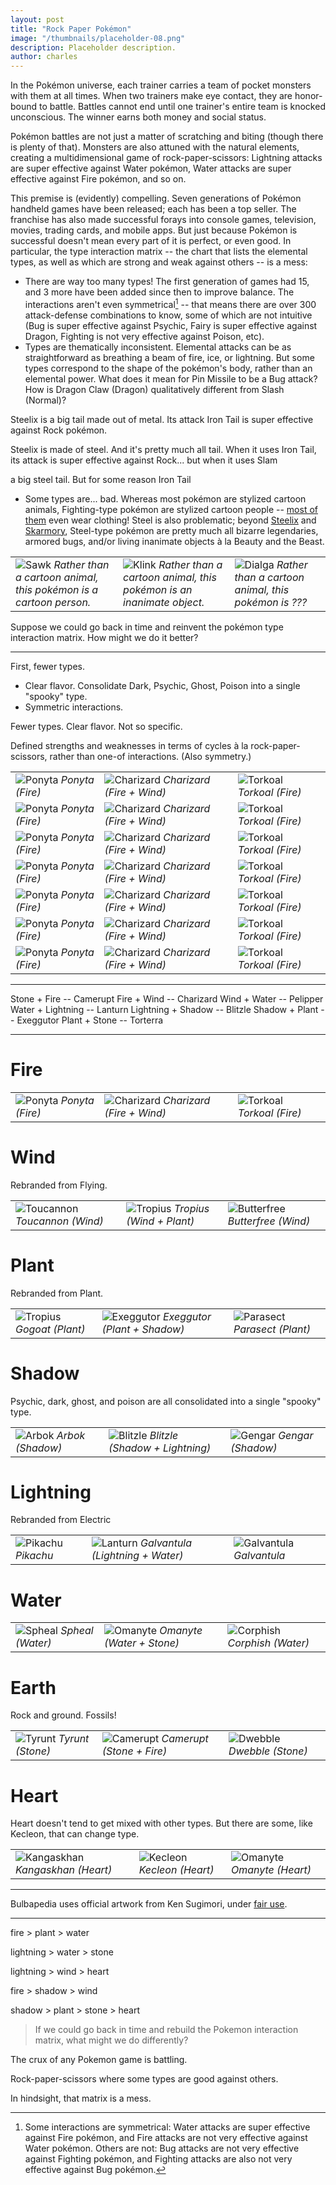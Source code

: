 ```yaml
---
layout: post
title: "Rock Paper Pokémon"
image: "/thumbnails/placeholder-08.png"
description: Placeholder description.
author: charles
---
```


In the Pokémon universe, each trainer carries a team of pocket monsters with them at all times. When two trainers make eye contact, they are honor-bound to battle. Battles cannot end until one trainer's entire team is knocked unconscious. The winner earns both money and social status.

Pokémon battles are not just a matter of scratching and biting (though there is plenty of that). Monsters are also attuned with the natural elements, creating a multidimensional game of rock-paper-scissors: Lightning attacks are super effective against Water pokémon, Water attacks are super effective against Fire pokémon, and so on.

This premise is (evidently) compelling. Seven generations of Pokémon handheld games have been released; each has been a top seller. The franchise has also made successful forays into console games, television, movies, trading cards, and mobile apps. But just because Pokémon is successful doesn't mean every part of it is perfect, or even good. In particular, the type interaction matrix -- the chart that lists the elemental types, as well as which are strong and weak against others -- is a mess:

- There are way too many types! The first generation of games had 15, and 3 more have been added since then to improve balance. The interactions aren't even symmetrical[^1] -- that means there are over 300 attack-defense combinations to know, some of which are not intuitive (Bug is super effective against Psychic, Fairy is super effective against Dragon, Fighting is not very effective against Poison, etc).
- Types are thematically inconsistent. Elemental attacks can be as straightforward as breathing a beam of fire, ice, or lightning. But some types correspond to the shape of the pokémon's body, rather than an elemental power. What does it mean for Pin Missile to be a Bug attack? How is Dragon Claw (Dragon) qualitatively different from Slash (Normal)?


Steelix is a big tail made out of metal. Its attack Iron Tail is super effective against Rock pokémon.

Steelix is made of steel. And it's pretty much all tail. When it uses Iron Tail, its attack is super effective against Rock... but when it uses Slam



 a big steel tail. But for some reason Iron Tail



- Some types are... bad. Whereas most pokémon are stylized cartoon animals, Fighting-type pokémon are stylized cartoon people -- [most of them](http://bulbapedia.bulbagarden.net/wiki/Fighting_(type)) even wear clothing! Steel is also problematic; beyond [Steelix](http://bulbapedia.bulbagarden.net/wiki/Steelix_(Pok%C3%A9mon)) and [Skarmory](http://bulbapedia.bulbagarden.net/wiki/Skarmory_(Pok%C3%A9mon)), Steel-type pokémon are pretty much all bizarre legendaries, armored bugs, and/or living inanimate objects à la Beauty and the Beast.

<table class="thirds"><tr>
    <td>
        <img alt="Sawk" src="/assets/images/pokemon/sawk.png">
        <em>Rather than a cartoon animal, this pokémon is a cartoon person.</em>
    </td>
    <td>
        <img alt="Klink" src="/assets/images/pokemon/klink.png">
        <em>Rather than a cartoon animal, this pokémon is an inanimate object.</em>
    </td>
    <td>
        <img alt="Dialga" src="/assets/images/pokemon/dialga.png">
        <em>Rather than a cartoon animal, this pokémon is ???</em>
    </td>
</tr></table>

[^1]: Some interactions are symmetrical: Water attacks are super effective against Fire pokémon, and Fire attacks are not very effective against Water pokémon. Others are not: Bug attacks are not very effective against Fighting pokémon, and Fighting attacks are also not very effective against Bug pokémon.

Suppose we could go back in time and reinvent the pokémon type interaction matrix. How might we do it better?

---

First, fewer types.

- Clear flavor. Consolidate Dark, Psychic, Ghost, Poison into a single "spooky" type.
- Symmetric interactions.








Fewer types. Clear flavor. Not so specific.

Defined strengths and weaknesses in terms of cycles à la rock-paper-scissors, rather than one-of interactions. (Also symmetry.)



<table class="thirds">
    <tr>
        <td>
            <img alt="Ponyta" src="/assets/images/pokemon/ponyta.png">
            <em>Ponyta (Fire)</em>
        </td>
        <td>
            <img alt="Charizard" src="/assets/images/pokemon/charizard.png">
            <em>Charizard (Fire + Wind)</em>
        </td>
        <td>
            <img alt="Torkoal" src="/assets/images/pokemon/torkoal.png">
            <em>Torkoal (Fire)</em>
        </td>
    </tr>
    <tr>
        <td>
            <img alt="Ponyta" src="/assets/images/pokemon/ponyta.png">
            <em>Ponyta (Fire)</em>
        </td>
        <td>
            <img alt="Charizard" src="/assets/images/pokemon/charizard.png">
            <em>Charizard (Fire + Wind)</em>
        </td>
        <td>
            <img alt="Torkoal" src="/assets/images/pokemon/torkoal.png">
            <em>Torkoal (Fire)</em>
        </td>
    </tr>
    <tr>
        <td>
            <img alt="Ponyta" src="/assets/images/pokemon/ponyta.png">
            <em>Ponyta (Fire)</em>
        </td>
        <td>
            <img alt="Charizard" src="/assets/images/pokemon/charizard.png">
            <em>Charizard (Fire + Wind)</em>
        </td>
        <td>
            <img alt="Torkoal" src="/assets/images/pokemon/torkoal.png">
            <em>Torkoal (Fire)</em>
        </td>
    </tr>
    <tr>
        <td>
            <img alt="Ponyta" src="/assets/images/pokemon/ponyta.png">
            <em>Ponyta (Fire)</em>
        </td>
        <td>
            <img alt="Charizard" src="/assets/images/pokemon/charizard.png">
            <em>Charizard (Fire + Wind)</em>
        </td>
        <td>
            <img alt="Torkoal" src="/assets/images/pokemon/torkoal.png">
            <em>Torkoal (Fire)</em>
        </td>
    </tr>
    <tr>
        <td>
            <img alt="Ponyta" src="/assets/images/pokemon/ponyta.png">
            <em>Ponyta (Fire)</em>
        </td>
        <td>
            <img alt="Charizard" src="/assets/images/pokemon/charizard.png">
            <em>Charizard (Fire + Wind)</em>
        </td>
        <td>
            <img alt="Torkoal" src="/assets/images/pokemon/torkoal.png">
            <em>Torkoal (Fire)</em>
        </td>
    </tr>
    <tr>
        <td>
            <img alt="Ponyta" src="/assets/images/pokemon/ponyta.png">
            <em>Ponyta (Fire)</em>
        </td>
        <td>
            <img alt="Charizard" src="/assets/images/pokemon/charizard.png">
            <em>Charizard (Fire + Wind)</em>
        </td>
        <td>
            <img alt="Torkoal" src="/assets/images/pokemon/torkoal.png">
            <em>Torkoal (Fire)</em>
        </td>
    </tr>
    <tr>
        <td>
            <img alt="Ponyta" src="/assets/images/pokemon/ponyta.png">
            <em>Ponyta (Fire)</em>
        </td>
        <td>
            <img alt="Charizard" src="/assets/images/pokemon/charizard.png">
            <em>Charizard (Fire + Wind)</em>
        </td>
        <td>
            <img alt="Torkoal" src="/assets/images/pokemon/torkoal.png">
            <em>Torkoal (Fire)</em>
        </td>
    </tr>

</table>


---

Stone + Fire -- Camerupt
Fire + Wind -- Charizard
Wind + Water -- Pelipper
Water + Lightning -- Lanturn
Lightning + Shadow -- Blitzle
Shadow + Plant -- Exeggutor
Plant + Stone -- Torterra



---


# Fire

<table class="thirds"><tr>
    <td>
        <img alt="Ponyta" src="/assets/images/pokemon/ponyta.png">
        <em>Ponyta (Fire)</em>
    </td>
    <td>
        <img alt="Charizard" src="/assets/images/pokemon/charizard.png">
        <em>Charizard (Fire + Wind)</em>
    </td>
    <td>
        <img alt="Torkoal" src="/assets/images/pokemon/torkoal.png">
        <em>Torkoal (Fire)</em>
    </td>
</tr></table>


# Wind

Rebranded from Flying.

<table class="thirds"><tr>
    <td>
        <img alt="Toucannon" src="/assets/images/pokemon/toucannon.png">
        <em>Toucannon (Wind)</em>
    </td>
    <td>
        <img alt="Tropius" src="/assets/images/pokemon/tropius.png">
        <em>Tropius (Wind + Plant)</em>
    </td>
    <td>
        <img alt="Butterfree" src="/assets/images/pokemon/butterfree.png">
        <em>Butterfree (Wind)</em>
    </td>
</tr></table>

# Plant

Rebranded from Plant.

<table class="thirds"><tr>
    <td>
        <img alt="Tropius" src="/assets/images/pokemon/gogoat.png">
        <em>Gogoat (Plant)</em>
    </td>
    <td>
        <img alt="Exeggutor" src="/assets/images/pokemon/exeggutor.png">
        <em>Exeggutor (Plant + Shadow)</em>
    </td>
    <td>
        <img alt="Parasect" src="/assets/images/pokemon/parasect.png">
        <em>Parasect (Plant)</em>
    </td>
</tr></table>

# Shadow

Psychic, dark, ghost, and poison are all consolidated into a single "spooky" type.

<table class="thirds"><tr>
    <td>
        <img alt="Arbok" src="/assets/images/pokemon/arbok.png">
        <em>Arbok (Shadow)</em>
    </td>
    <td>
        <img alt="Blitzle" src="/assets/images/pokemon/blitzle.png">
        <em>Blitzle (Shadow + Lightning)</em>
    </td>
    <td>
        <img alt="Gengar" src="/assets/images/pokemon/gengar.png">
        <em>Gengar (Shadow)</em>
    </td>
</tr></table>

# Lightning

Rebranded from Electric

<table class="thirds"><tr>
    <td>
        <img alt="Pikachu" src="/assets/images/pokemon/pikachu.png">
        <em>Pikachu</em>
    </td>
    <td>
        <img alt="Lanturn" src="/assets/images/pokemon/lanturn.png">
        <em>Galvantula (Lightning + Water)</em>
    </td>
    <td>
        <img alt="Galvantula" src="/assets/images/pokemon/galvantula.png">
        <em>Galvantula</em>
    </td>
</tr></table>

# Water

<table class="thirds"><tr>
    <td>
        <img alt="Spheal" src="/assets/images/pokemon/spheal.png">
        <em>Spheal (Water)</em>
    </td>
    <td>
        <img alt="Omanyte" src="/assets/images/pokemon/omanyte.png">
        <em>Omanyte (Water + Stone)</em>
    </td>
    <td>
        <img alt="Corphish" src="/assets/images/pokemon/corphish.png">
        <em>Corphish (Water)</em>
    </td>
</tr></table>

# Earth

Rock and ground. Fossils!

<table class="thirds"><tr>
    <td>
        <img alt="Tyrunt" src="/assets/images/pokemon/tyrunt.png">
        <em>Tyrunt (Stone)</em>
    </td>
    <td>
        <img alt="Camerupt" src="/assets/images/pokemon/camerupt.png">
        <em>Camerupt (Stone + Fire)</em>
    </td>
    <td>
        <img alt="Dwebble" src="/assets/images/pokemon/dwebble.png">
        <em>Dwebble (Stone)</em>
    </td>
</tr></table>

# Heart

Heart doesn't tend to get mixed with other types. But there are some, like Kecleon, that can change type.

<table class="thirds"><tr>
    <td>
        <img alt="Kangaskhan" src="/assets/images/pokemon/kangaskhan.png">
        <em>Kangaskhan (Heart)</em>
    </td>
    <td>
        <img alt="Kecleon" src="/assets/images/pokemon/kecleon.png">
        <em>Kecleon (Heart)</em>
    </td>
    <td>
        <img alt="Omanyte" src="/assets/images/pokemon/omanyte.png">
        <em>Omanyte (Heart)</em>
    </td>
</tr></table>

---

Bulbapedia uses official artwork from Ken Sugimori, under [fair use](https://en.wikipedia.org/wiki/Fair_use).

---

fire > plant > water

lightning > water > stone

lightning > wind > heart

fire > shadow > wind

shadow > plant > stone > heart

> If we could go back in time and rebuild the Pokemon interaction matrix, what might we do differently?

The crux of any Pokemon game is battling.

Rock-paper-scissors where some types are good against others.

In hindsight, that matrix is a mess.
